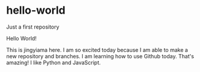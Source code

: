 # hello-world
Just a first repository

Hello World!

This is jingyiama here. I am so excited today because I am able to make a new repository and branches. I am learning how to use Github today. That's amazing! I like Python and JavaScript.
